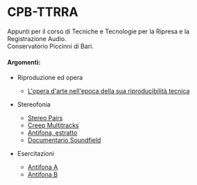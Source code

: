 # CPB-TTRRA

Appunti per il corso di Tecniche e Tecnologie per la Ripresa e la Registrazione Audio.    
Conservatorio Piccinni di Bari.

#### Argomenti:

 - Riproduzione ed opera
   * [L'opera d'arte nell'epoca della sua riproducibilità tecnica](https://www.dropbox.com/s/nxfjonzm168p04m/benjamin_opera_arte_tecnica.pdf?dl=0)

 - Stereofonia
   * [Stereo Pairs](https://github.com/grammaton/stereo-pairs)
   * [Creep Multitracks](https://www.dropbox.com/s/c2jq8vs6gqvn2ee/Creep.mogg?dl=0)
   * [Antifona, estratto](https://www.dropbox.com/s/ckev5c651hx5kr8/estratto.flac?dl=0)
   * [Documentario Soundfield](https://www.youtube.com/watch?v=X23hZNoSkUs)

 - Esercitazioni
   * [Antifona A](https://www.dropbox.com/s/w00rx24hkdfqibs/Antifona-A.zip?dl=0)
   * [Antifona B](https://www.dropbox.com/s/8temnngqieth9h8/Antifona-B.zip?dl=0)
